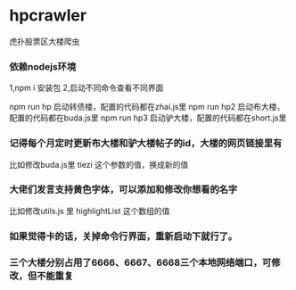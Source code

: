 # hpcrawler
虎扑股票区大楼爬虫

### 依赖nodejs环境 
1,npm i 安装包 
2,启动不同命令查看不同界面

npm run hp 启动转债楼，配置的代码都在zhai.js里
npm run hp2 启动布大楼，配置的代码都在buda.js里
npm run hp3 启动驴大楼，配置的代码都在short.js里

### 记得每个月定时更新布大楼和驴大楼帖子的id，大楼的网页链接里有
比如修改buda.js里 tiezi 这个参数的值，换成新的值

### 大佬们发言支持黄色字体，可以添加和修改你想看的名字
比如修改utils.js 里 highlightList 这个数组的值

### 如果觉得卡的话，关掉命令行界面，重新启动下就行了。
### 三个大楼分别占用了6666、6667、6668三个本地网络端口，可修改，但不能重复